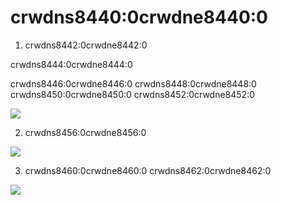 # crwdns8440:0crwdne8440:0

1. crwdns8442:0crwdne8442:0

crwdns8444:0crwdne8444:0

crwdns8446:0crwdne8446:0 crwdns8448:0crwdne8448:0 crwdns8450:0crwdne8450:0 crwdns8452:0crwdne8452:0

![](crwdns8454:0crwdne8454:0)

2. crwdns8456:0crwdne8456:0

![](crwdns8458:0crwdne8458:0)

3. crwdns8460:0crwdne8460:0 crwdns8462:0crwdne8462:0

![](crwdns8464:0crwdne8464:0)



